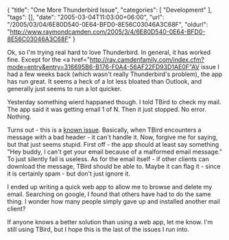 {
	"title": "One More Thunderbird Issue",
	"categories": [
		"Development"
	],
	"tags": [],
	"date": "2005-03-04T11:03:00+06:00",
	"url": "/2005/03/04/6E80D540-0E64-BFD0-8E56C03046A3C68F",
	"oldurl": "http://www.raymondcamden.com/2005/3/4/6E80D540-0E64-BFD0-8E56C03046A3C68F"
}

Ok, so I'm trying real hard to love Thunderbird. In general, it has worked fine. Except for the <a href="http://ray.camdenfamily.com/index.cfm?mode=entry&entry=316695B6-B176-F0A4-56AF22FD93D1AE0F"AV issue</a>  I had a few weeks back (which wasn't really Thunderbird's problem), the app has run great. It seems a heck of a lot less bloated than Outlook, and generally just seems to run a lot quicker.

Yesterday something wierd happaned though. I told TBird to check my mail. The app said it was getting email 1 of N. Then it just stopped. No error. Nothing. 

Turns out - this is a <a href="https://bugzilla.mozilla.org/show_bug.cgi?id=228649">known issue</a>. Basically, when TBird encounters a message with a bad header - it can't handle it. Now, forgive me for saying, but that just seems stupid. First off - the app should at least say something "Hey buddy, I can't get your email because of a malformed email message." To just silently fail is useless. As for the email itself - if other clients can download the message, TBird should be able to. Maybe it can flag it - since it is certainly spam - but don't just ignore it. 

I ended up writing a quick web app to allow me to browse and delete my email. Searching on google, I found that others have had to do the same thing. I wonder how many people simply gave up and installed another mail client? 

If anyone knows a better solution than using a web app, let me know. I'm still using TBird, but I hope this is the last of the issues I run into.